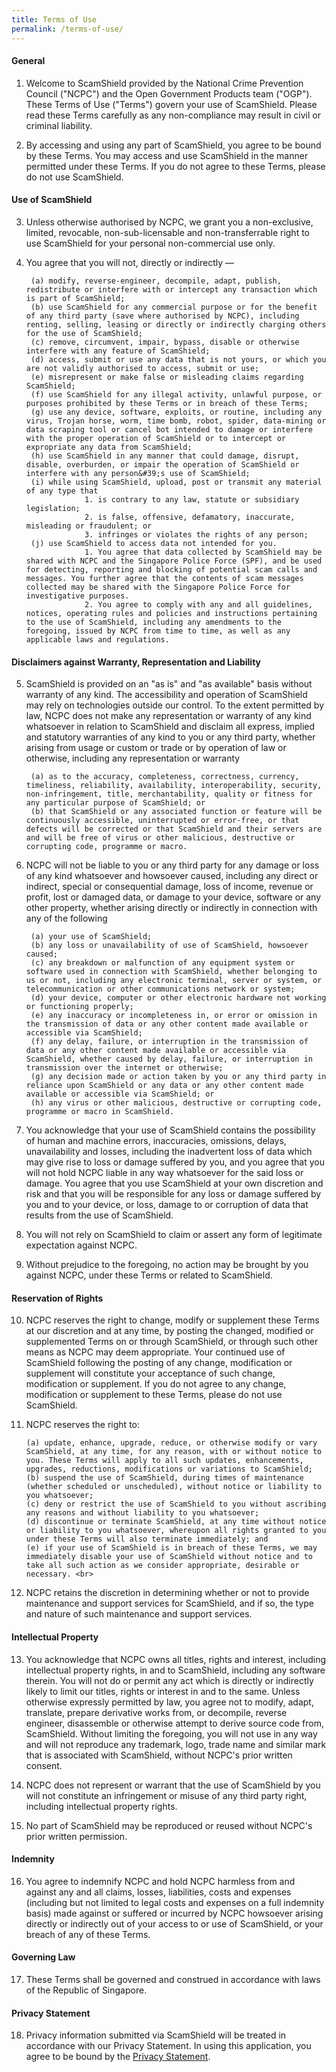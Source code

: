 ```yaml
---
title: Terms of Use
permalink: /terms-of-use/
---
```

#### General
1. Welcome to ScamShield provided by the National Crime Prevention Council ("NCPC") and the Open Government Products team ("OGP"). These Terms of Use ("Terms") govern your use of ScamShield. Please read these Terms carefully as any non-compliance may result in civil or criminal liability.

2. By accessing and using any part of ScamShield, you agree to be bound by these Terms. You may access and use ScamShield in the manner permitted under these Terms. If you do not agree to these Terms, please do not use ScamShield.

#### Use of ScamShield
3. Unless otherwise authorised by NCPC, we grant you a non-exclusive, limited, revocable, non-sub-licensable and non-transferrable right to use ScamShield for your personal non-commercial use only.

4. You agree that you will not, directly or indirectly —

		(a) modify, reverse-engineer, decompile, adapt, publish, redistribute or interfere with or intercept any transaction which is part of ScamShield;
		(b) use ScamShield for any commercial purpose or for the benefit of any third party (save where authorised by NCPC), including renting, selling, leasing or directly or indirectly charging others for the use of ScamShield;
		(c) remove, circumvent, impair, bypass, disable or otherwise interfere with any feature of ScamShield;
		(d) access, submit or use any data that is not yours, or which you are not validly authorised to access, submit or use;
		(e) misrepresent or make false or misleading claims regarding ScamShield;
		(f) use ScamShield for any illegal activity, unlawful purpose, or purposes prohibited by these Terms or in breach of these Terms;
		(g) use any device, software, exploits, or routine, including any virus, Trojan horse, worm, time bomb, robot, spider, data-mining or data scraping tool or cancel bot intended to damage or interfere with the proper operation of ScamShield or to intercept or expropriate any data from ScamShield;
		(h) use ScamShield in any manner that could damage, disrupt, disable, overburden, or impair the operation of ScamShield or interfere with any person&#39;s use of ScamShield;
		(i) while using ScamShield, upload, post or transmit any material of any type that 
					1. is contrary to any law, statute or subsidiary legislation;
					2. is false, offensive, defamatory, inaccurate, misleading or fraudulent; or
					3. infringes or violates the rights of any person;  
		(j) use ScamShield to access data not intended for you.
					1. You agree that data collected by ScamShield may be shared with NCPC and the Singapore Police Force (SPF), and be used for detecting, reporting and blocking of potential scam calls and messages. You further agree that the contents of scam messages collected may be shared with the Singapore Police Force for investigative purposes.     
					2. You agree to comply with any and all guidelines, notices, operating rules and policies and instructions pertaining to the use of ScamShield, including any amendments to the foregoing, issued by NCPC from time to time, as well as any applicable laws and regulations.
        
#### Disclaimers against Warranty, Representation and Liability

5. ScamShield is provided on an &quot;as is&quot; and &quot;as available&quot; basis without warranty of any kind. The accessibility and operation of ScamShield may rely on technologies outside our control. To the extent permitted by law, NCPC does not make any representation or warranty of any kind whatsoever in relation to ScamShield and disclaim all express, implied and statutory warranties of any kind to you or any third party, whether arising from usage or custom or trade or by operation of law or otherwise, including any representation or warranty
 
		(a) as to the accuracy, completeness, correctness, currency, timeliness, reliability, availability, interoperability, security, non-infringement, title, merchantability, quality or fitness for any particular purpose of ScamShield; or 
		(b) that ScamShield or any associated function or feature will be continuously accessible, uninterrupted or error-free, or that defects will be corrected or that ScamShield and their servers are and will be free of virus or other malicious, destructive or corrupting code, programme or macro.

6. NCPC will not be liable to you or any third party for any damage or loss of any kind whatsoever and howsoever caused, including any direct or indirect, special or consequential damage, loss of income, revenue or profit, lost or damaged data, or damage to your device, software or any other property, whether arising directly or indirectly in connection with any of the following

		(a) your use of ScamShield;
		(b) any loss or unavailability of use of ScamShield, howsoever caused;
		(c) any breakdown or malfunction of any equipment system or software used in connection with ScamShield, whether belonging to us or not, including any electronic terminal, server or system, or telecommunication or other communications network or system;
		(d) your device, computer or other electronic hardware not working or functioning properly;
		(e) any inaccuracy or incompleteness in, or error or omission in the transmission of data or any other content made available or accessible via ScamShield;
		(f) any delay, failure, or interruption in the transmission of data or any other content made available or accessible via ScamShield, whether caused by delay, failure, or interruption in transmission over the internet or otherwise;
		(g) any decision made or action taken by you or any third party in reliance upon ScamShield or any data or any other content made available or accessible via ScamShield; or
		(h) any virus or other malicious, destructive or corrupting code, programme or macro in ScamShield.


7. You acknowledge that your use of ScamShield contains the possibility of human and machine errors, inaccuracies, omissions, delays, unavailability and losses, including the inadvertent loss of data which may give rise to loss or damage suffered by you, and you agree that you will not hold NCPC liable in any way whatsoever for the said loss or damage. You agree that you use ScamShield at your own discretion and risk and that you will be responsible for any loss or damage suffered by you and to your device, or loss, damage to or corruption of data that results from the use of ScamShield.

8. You will not rely on ScamShield to claim or assert any form of legitimate expectation against NCPC.

9. Without prejudice to the foregoing, no action may be brought by you against NCPC, under these Terms or related to ScamShield.

#### Reservation of Rights
10. NCPC reserves the right to change, modify or supplement these Terms at our discretion and at any time, by posting the changed, modified or supplemented Terms on or through ScamShield, or through such other means as NCPC may deem appropriate. Your continued use of ScamShield following the posting of any change, modification or supplement will constitute your acceptance of such change, modification or supplement. If you do not agree to any change, modification or supplement to these Terms, please do not use ScamShield.

11. NCPC reserves the right to:

		(a) update, enhance, upgrade, reduce, or otherwise modify or vary ScamShield, at any time, for any reason, with or without notice to you. These Terms will apply to all such updates, enhancements, upgrades, reductions, modifications or variations to ScamShield;
		(b) suspend the use of ScamShield, during times of maintenance (whether scheduled or unscheduled), without notice or liability to you whatsoever;
		(c) deny or restrict the use of ScamShield to you without ascribing any reasons and without liability to you whatsoever;
		(d) discontinue or terminate ScamShield, at any time without notice or liability to you whatsoever, whereupon all rights granted to you under these Terms will also terminate immediately; and
		(e) if your use of ScamShield is in breach of these Terms, we may immediately disable your use of ScamShield without notice and to take all such action as we consider appropriate, desirable or necessary. <br>

12. NCPC retains the discretion in determining whether or not to provide maintenance and support services for ScamShield, and if so, the type and nature of such maintenance and support services.

#### Intellectual Property

13. You acknowledge that NCPC owns all titles, rights and interest, including intellectual property rights, in and to ScamShield, including any software therein. You will not do or permit any act which is directly or indirectly likely to limit our titles, rights or interest in and to the same. Unless otherwise expressly permitted by law, you agree not to modify, adapt, translate, prepare derivative works from, or decompile, reverse engineer, disassemble or otherwise attempt to derive source code from, ScamShield. Without limiting the foregoing, you will not use in any way and will not reproduce any trademark, logo, trade name and similar mark that is associated with ScamShield, without NCPC's prior written consent.

14. NCPC does not represent or warrant that the use of ScamShield by you will not constitute an infringement or misuse of any third party right, including intellectual property rights.

15. No part of ScamShield may be reproduced or reused without NCPC's prior written permission.

#### Indemnity

16. You agree to indemnify NCPC and hold NCPC harmless from and against any and all claims, losses, liabilities, costs and expenses (including but not limited to legal costs and expenses on a full indemnity basis) made against or suffered or incurred by NCPC howsoever arising directly or indirectly out of your access to or use of ScamShield, or your breach of any of these Terms.

#### Governing Law

17. These Terms shall be governed and construed in accordance with laws of the Republic of Singapore.

#### Privacy Statement

18. Privacy information submitted via ScamShield will be treated in accordance with our Privacy Statement. In using this application, you agree to be bound by the [Privacy Statement](/privacy/).